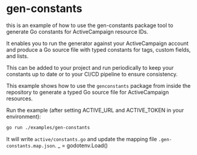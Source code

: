 # gen-constants

this is an example of how to use the gen-constants package tool to generate Go constants for ActiveCampaign resource IDs.

It enables you to run the generator against your ActiveCampaign account and produce a Go source file with typed constants for tags, custom fields, and lists.

This can be added to your project and run periodically to keep your constants up to date or to your CI/CD pipeline to ensure consistency.

This example shows how to use the `genconstants` package from inside the
repository to generate a typed Go source file for ActiveCampaign resources.

Run the example (after setting ACTIVE_URL and ACTIVE_TOKEN in your environment):

```bash
go run ./examples/gen-constants
```

It will write `active/constants.go` and update the mapping file `.gen-constants.map.json`.
\_ = godotenv.Load()

